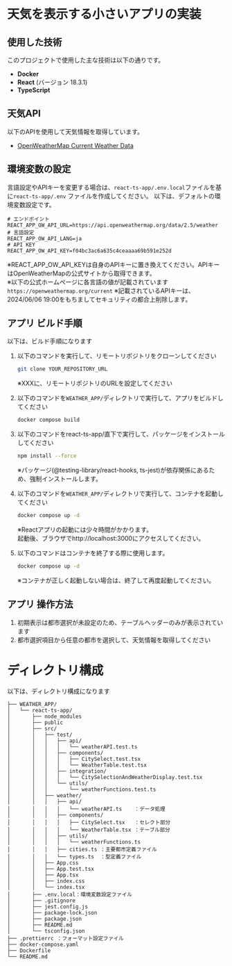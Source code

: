 # 天気を表示する小さいアプリの実装

## 使用した技術
このプロジェクトで使用した主な技術は以下の通りです。
- **Docker**
- **React** (バージョン 18.3.1)
- **TypeScript**

## 天気API
以下のAPIを使用して天気情報を取得しています。
- [OpenWeatherMap Current Weather Data](https://openweathermap.org/current)

## 環境変数の設定
言語設定やAPIキーを変更する場合は、`react-ts-app/.env.local`ファイルを基に`react-ts-app/.env` ファイルを作成してください。
以下は、デフォルトの環境変数設定です。
```env
# エンドポイント
REACT_APP_OW_API_URL=https://api.openweathermap.org/data/2.5/weather
# 言語設定
REACT_APP_OW_API_LANG=ja
# API KEY
REACT_APP_OW_API_KEY=f04bc3ac6a635c4ceaaaa69b591e252d
``` 
※REACT_APP_OW_API_KEYは自身のAPIキーに置き換えてください。APIキーはOpenWeatherMapの公式サイトから取得できます。  
※以下の公式ホームページに各言語の値が記載されています  
```https://openweathermap.org/current```
※記載されているAPIキーは、2024/06/06 19:00をもちましてセキュリティの都合上削除します。

## アプリ ビルド手順
以下は、ビルド手順になります
1. 以下のコマンドを実行して、リモートリポジトリをクローンしてください  
    ```bash
    git clone YOUR_REPOSITORY_URL
    ```
    ※XXXに、リモートリポジトリのURLを設定してください  
2. 以下のコマンドを`WEATHER_APP/`ディレクトリで実行して、アプリをビルドしてください  
    ```bash
    docker compose build
    ```
3. 以下のコマンドをreact-ts-app/直下で実行して、パッケージをインストールしてください  
    ```bash
    npm install --force
    ```
    ※パッケージ(@testing-library/react-hooks, ts-jest)が依存関係にあるため、強制インストールします。
4. 以下のコマンドを`WEATHER_APP/`ディレクトリで実行して、コンテナを起動してください  
    ```bash
    docker compose up -d
    ```
    ※Reactアプリの起動には少々時間がかかります。  
    起動後、ブラウザでhttp://localhost:3000にアクセスしてください。

5. 以下のコマンドはコンテナを終了する際に使用します。
    ```bash
    docker compose up -d
    ```
    ※コンテナが正しく起動しない場合は、終了して再度起動してください。

## アプリ 操作方法

1. 初期表示は都市選択が未設定のため、テーブルヘッダーのみが表示されています  
1. 都市選択項目から任意の都市を選択して、天気情報を取得してください

# ディレクトリ構成
以下は、ディレクトリ構成になります
```
├── WEATHER_APP/
│   └── react-ts-app/
│       ├── node_modules
│       ├── public
│       ├── src/
│       │   ├── test/
│       │   │   ├── api/
│       │   │   │   └── weatherAPI.test.ts
│       │   │   ├── components/
│       │   │   │   ├── CitySelect.test.tsx
│       │   │   │   └── WeatherTable.test.tsx
│       │   │   ├── integration/
│       │   │   │   └── CitySelectionAndWeatherDisplay.test.tsx
│       │   │   └── utils/
│       │   │       └── weatherFunctions.test.ts
│       │   ├── weather/
│       │   │   ├── api/
│       │   │   │   └── weatherAPI.ts    ：データ処理
│       │   │   ├── components/
│       │   │   │   ├── CitySelect.tsx   ：セレクト部分
│       │   │   │   └── WeatherTable.tsx ：テーブル部分
│       │   │   ├── utils/
│       │   │   │   └── weatherFunctions.ts
│       │   │   ├── cities.ts ：主要都市定義ファイル
│       │   │   └── types.ts  ：型定義ファイル
│       │   ├── App.css
│       │   ├── App.test.tsx
│       │   ├── App.tsx
│       │   ├── index.css
│       │   └── index.tsx
│       ├── .env.local：環境変数設定ファイル
│       ├── .gitignore
│       ├── jest.config.js
│       ├── package-lock.json
│       ├── package.json
│       ├── README.md
│       └── tsconfig.json
├── .prettierrc ：フォーマット設定ファイル
├── docker-compose.yaml
├── Dockerfile
└── README.md

```
